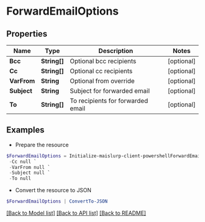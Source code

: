# ForwardEmailOptions
## Properties

Name | Type | Description | Notes
------------ | ------------- | ------------- | -------------
**Bcc** | **String[]** | Optional bcc recipients | [optional] 
**Cc** | **String[]** | Optional cc recipients | [optional] 
**VarFrom** | **String** | Optional from override | [optional] 
**Subject** | **String** | Subject for forwarded email | [optional] 
**To** | **String[]** | To recipients for forwarded email | [optional] 

## Examples

- Prepare the resource
```powershell
$ForwardEmailOptions = Initialize-maislurp-client-powershellForwardEmailOptions  -Bcc null `
 -Cc null `
 -VarFrom null `
 -Subject null `
 -To null
```

- Convert the resource to JSON
```powershell
$ForwardEmailOptions | ConvertTo-JSON
```

[[Back to Model list]](../README#documentation-for-models) [[Back to API list]](../README#documentation-for-api-endpoints) [[Back to README]](../README)


